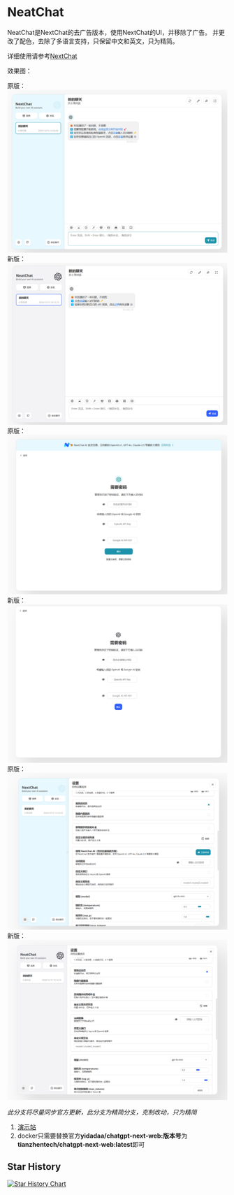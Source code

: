 # NeatChat
NeatChat是NextChat的去广告版本，使用NextChat的UI，并移除了广告。
并更改了配色，去除了多语言支持，只保留中文和英文，只为精简。

详细使用请参考[NextChat](https://github.com/ChatGPTNextWeb/ChatGPT-Next-Web)

效果图：

原版：
![](https://raw.githubusercontent.com/tianzhentech/static/main/images/%E5%B1%8F%E5%B9%95%E6%88%AA%E5%9B%BE%202024-12-15%20135339.png)
新版：
![](https://raw.githubusercontent.com/tianzhentech/static/main/images/%E5%B1%8F%E5%B9%95%E6%88%AA%E5%9B%BE%202024-12-15%20191534.png)
原版：
![](https://raw.githubusercontent.com/tianzhentech/static/main/images/%E5%B1%8F%E5%B9%95%E6%88%AA%E5%9B%BE%202024-12-15%20135556.png)
新版：
![](https://raw.githubusercontent.com/tianzhentech/static/main/images/%E5%B1%8F%E5%B9%95%E6%88%AA%E5%9B%BE%202024-12-15%20141817.png)
原版：
![](https://raw.githubusercontent.com/tianzhentech/static/main/images/%E5%B1%8F%E5%B9%95%E6%88%AA%E5%9B%BE%202024-12-15%20135643.png)
新版：
![](https://raw.githubusercontent.com/tianzhentech/static/main/images/%E5%B1%8F%E5%B9%95%E6%88%AA%E5%9B%BE%202024-12-15%20191722.png)

*此分支将尽量同步官方更新，此分支为精简分支，克制改动，只为精简*
1. [演示站](https://neat.tz889.us.kg)
2. docker只需要替换官方**yidadaa/chatgpt-next-web:版本号**为**tianzhentech/chatgpt-next-web:latest**即可

## Star History

[![Star History Chart](https://api.star-history.com/svg?repos=tianzhentech/ChatGPT-Next-Web&type=Date)](https://star-history.com/#tianzhentech/ChatGPT-Next-Web&Date)